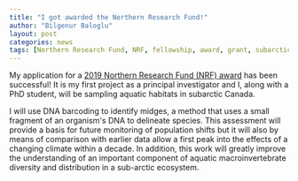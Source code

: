 ```yaml
---
title: "I got awarded the Northern Research Fund!"
author: "Bilgenur Baloglu"
layout: post
categories: news
tags: [Northern Research Fund, NRF, fellowship, award, grant, subarctic, Canada]
---
```


My application for a [2019 Northern Research Fund (NRF) award](https://churchillscience.ca/researchers/projects/) has been successful! It is my first project as a 
principal investigator and I, along with a PhD student, will be sampling aquatic habitats in subarctic Canada. 

I will use DNA barcoding to identify midges, a method that uses a small fragment of an organism's DNA to delineate species. This assessment will provide a basis for 
future monitoring of population shifts but it will also by means of comparison with earlier data allow a first peak into the effects of a changing climate within a decade. 
In addition, this work will greatly improve the understanding of an important component of aquatic macroinvertebrate diversity and distribution in a sub-arctic ecosystem. 

